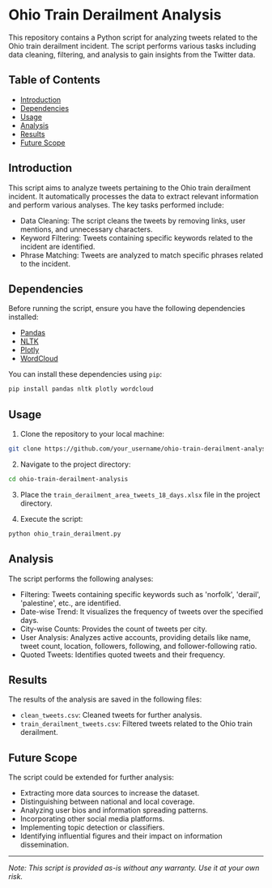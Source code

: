 # Ohio Train Derailment Analysis

This repository contains a Python script for analyzing tweets related to the Ohio train derailment incident. The script performs various tasks including data cleaning, filtering, and analysis to gain insights from the Twitter data.

## Table of Contents

- [Introduction](#introduction)
- [Dependencies](#dependencies)
- [Usage](#usage)
- [Analysis](#analysis)
- [Results](#results)
- [Future Scope](#future-scope)

## Introduction

This script aims to analyze tweets pertaining to the Ohio train derailment incident. It automatically processes the data to extract relevant information and perform various analyses. The key tasks performed include:

- Data Cleaning: The script cleans the tweets by removing links, user mentions, and unnecessary characters.
- Keyword Filtering: Tweets containing specific keywords related to the incident are identified.
- Phrase Matching: Tweets are analyzed to match specific phrases related to the incident.

## Dependencies

Before running the script, ensure you have the following dependencies installed:

- [Pandas](https://pandas.pydata.org/)
- [NLTK](https://www.nltk.org/)
- [Plotly](https://plotly.com/python/)
- [WordCloud](https://github.com/amueller/word_cloud)

You can install these dependencies using `pip`:

```bash
pip install pandas nltk plotly wordcloud
```

## Usage

1. Clone the repository to your local machine:

```bash
git clone https://github.com/your_username/ohio-train-derailment-analysis.git
```

2. Navigate to the project directory:

```bash
cd ohio-train-derailment-analysis
```

3. Place the `train_derailment_area_tweets_18_days.xlsx` file in the project directory.

4. Execute the script:

```bash
python ohio_train_derailment.py
```

## Analysis

The script performs the following analyses:

- Filtering: Tweets containing specific keywords such as 'norfolk', 'derail', 'palestine', etc., are identified.
- Date-wise Trend: It visualizes the frequency of tweets over the specified days.
- City-wise Counts: Provides the count of tweets per city.
- User Analysis: Analyzes active accounts, providing details like name, tweet count, location, followers, following, and follower-following ratio.
- Quoted Tweets: Identifies quoted tweets and their frequency.

## Results

The results of the analysis are saved in the following files:

- `clean_tweets.csv`: Cleaned tweets for further analysis.
- `train_derailment_tweets.csv`: Filtered tweets related to the Ohio train derailment.

## Future Scope

The script could be extended for further analysis:

- Extracting more data sources to increase the dataset.
- Distinguishing between national and local coverage.
- Analyzing user bios and information spreading patterns.
- Incorporating other social media platforms.
- Implementing topic detection or classifiers.
- Identifying influential figures and their impact on information dissemination.

---

*Note: This script is provided as-is without any warranty. Use it at your own risk.*
